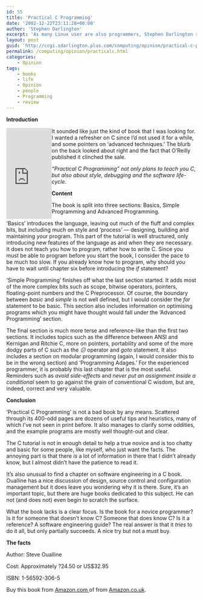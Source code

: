 ```yaml
---
id: 55
title: 'Practical C Programming'
date: '2002-12-22T23:11:28+00:00'
author: 'Stephen Darlington'
excerpt: 'As many Linux user are also programmers, Stephen Darlington reads Practical C Programming and tries to decide how useful it is. '
layout: post
guid: 'http://ccgi.sdarlington.plus.com/computing/opinion/practical-c-programming.html'
permalink: /computing/opinion/practicalc.html
categories:
    - Opinion
tags:
    - books
    - life
    - Opinion
    - people
    - Programming
    - review
---
```


**Introduction**

<iframe align="left" frameborder="0" marginheight="0" marginwidth="0" scrolling="no" src="http://rcm.amazon.com/e/cm?t=zx81orguk00&o=1&p=8&l=as1&asins=1565923065&fc1=000000&IS2=1&lt1=_blank&lc1=0000ff&bc1=000000&bg1=ffffff&f=ifr" style="width:120px;height:240px;"></iframe>It sounded like just the kind of book that I was looking for. I wanted a refresher on C since I’d not used it for a while, and some pointers on ‘advanced techniques.’ The blurb on the back looked about right and the fact that O’Reilly published it clinched the sale.

*“Practical C Programming” not only plans to teach you C, but also about style, debugging and the software life-cycle.*

**Content**

The book is split into three sections: Basics, Simple Programming and Advanced Programming.

‘Basics’ introduces the language, leaving out much of the fluff and complex bits, but including much on style and ‘process’ — designing, building and maintaining your program. This part of the tutorial is well structured, only introducing new features of the language as and when they are necessary. It does not teach you how to program, rather how to write C. Since you must be able to program before you start the book, I consider the pace to be much too slow. If you already know how to program, why should you have to wait until chapter six before introducing the *if* statement?

‘Simple Programming’ finishes off what the last section started. It adds most of the more complex bits such as scope, bitwise operators, pointers, floating-point numbers and the C Preprocessor. Of course, the boundary between *basic* and *simple* is not well defined, but I would consider the *for* statement to be basic. This section also includes information on optimising programs which you might have thought would fall under the ‘Advanced Programming’ section.

The final section is much more terse and reference-like than the first two sections. It includes topics such as the difference between ANSI and Kernigan and Ritchie C, more on pointers, portability and some of the more dodgy parts of C such as the *😕* operator and *goto* statement. It also includes a section on modular programming (again, I would consider this to be in the wrong section) and ‘Programming Adages.’ For the experienced programmer, it is probably this last chapter that is the most useful. Reminders such as *avoid side-effects* and *never put an assignment inside a conditional* seem to go against the grain of conventional C wisdom, but are, indeed, correct and very valuable.

**Conclusion**

‘Practical C Programming’ is not a bad book by any means. Scattered through its 400-odd pages are dozens of useful tips and heuristics, many of which I’ve not seen in print before. It also manages to clarify some oddities, and the example programs are mostly well thought-out and clear.

The C tutorial is not in enough detail to help a true novice and is too chatty and basic for some people, like myself, who just want the facts. The annoying part is that there *is* a lot of information in there that I didn’t already know, but I almost didn’t have the patience to read it.

It’s also unusual to find a chapter on software engineering in a C book. Oualline has a nice discussion of design, source control and configuration management but it does leave you wondering why it is there. Sure, it’s an important topic, but there are huge books dedicated to this subject. He can not (and does not) even begin to scratch the surface.

What the book lacks is a clear focus. Is the book for a novice programmer? Is it for someone that doesn’t know C? Someone that does know C? Is it a reference? A software engineering guide? The real answer is that it *tries* to do it all, but only partially succeeds. A nice try but not a must buy.

**The facts**

Author: Steve Oualline

Cost: Approximately ?24.50 or US$32.95

ISBN: 1-56592-306-5

Buy this book from [Amazon.com ](http://www.amazon.com/exec/obidos/ASIN/1565923065/zx81orguk00) of from [ Amazon.co.uk](http://www.amazon.co.uk/exec/obidos/ASIN/1565923065/zx81orguk).